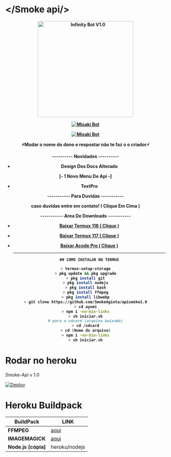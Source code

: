 # </Smoke api/>

<div align="center">

</div>

<p align="center">

  <h4 align="center">

<img src="https://telegra.ph/file/ccef74420955922048166.jpg" alt="Infinity Bot V1.0" width="300" />



</div>

<p align="center">

   <a href="HTTPS://wa.me/5542998642568"><img title="Misaki Bot" src="https://img.shields.io/badge/Contato dono-red.svg?style=for-the-badge&logo=github" /></a>

 

  <a href="https://github.com/SmokeAgiota/apismoke1.0"><img title="Misaki Bot" src="https://img.shields.io/badge/Rest-By SMOKE MODS-red.svg?style=for-the-badge&logo=github" /></a>

 ⚡Mudar o nome do dono e respostar  não te faz o o criador⚡ 

</div>


---------- Novidades ----------

- Design Dos Docs Alterado

    
[- 1 Novo Menu De Api -]

- TextPro


----------- Para Duvidas -----------

caso duvidas entre em contato! ( Clique Em Cima )

----------- Area De Downloads -----------
  
- [Baixar Termux 118 ( Clique )](https://www.apkmirror.com/apk/fredrik-fornwall/termux-fdroid-version/termux-fdroid-version-0-118-0-release/termux-fdroid-version-0-118-0-android-apk-download/download/)
    
- [Baixar Termux 117 ( Clique )](https://www.mediafire.com/file/plyu1fbkc9hpss4/Termux_117.apk/file)
    
- [Baixar Acode Pro ( Clique )](https://www.mediafire.com/file/39o3dijk4tqyk2f/Acode_base.apk/file)
    
  ------------------------------------------------------------------------------------
      ## COMO INSTALAR NO TERMUX
```bash
> termux-setup-storage
> pkg update && pkg upgrade
> pkg install git
> pkg install nodejs
> pkg install bash
> pkg install ffmpeg
> pkg install libwebp
> git clone https://github.com/SmokeAgiota/apismoke1.0
> cd ayumi
> npm i -no-bin-links
> sh iniciar.sh
# para o sdcard (arquivo baixado)
> cd /sdcard
> cd (Nome do arquivo)
> npm i -no-bin-links
> sh iniciar.sh
```

# Rodar no heroku

Smoke-Api v 1.0

[![Deploy](https://www.herokucdn.com/deploy/button.svg)](https://heroku.com/deploy?template=https://github.com/SmokeAgiota/apismoke1.0)




# Heroku Buildpack

| BuildPack | LINK |
|--------|--------|
| **FFMPEG** |[aqui](https://github.com/jonathanong/heroku-buildpack-ffmpeg-latest) |
| **IMAGEMAGICK** | [aqui](https://github.com/DuckyTeam/heroku-buildpack-imagemagick) |
| **Node.js [cópia]**     | heroku/nodejs|
